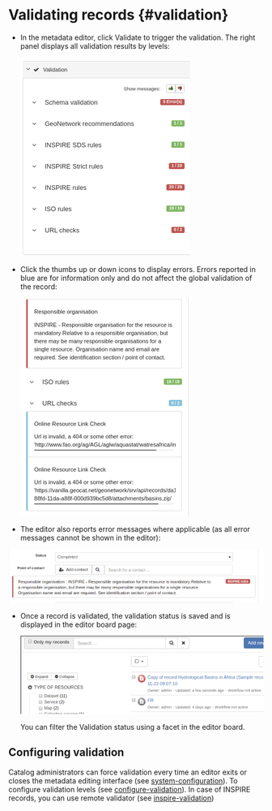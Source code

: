 # Validating records {#validation}

-   In the metadata editor, click Validate to trigger the validation. The right panel displays all validation results by levels:

    ![](img/validation.png)

-   Click the thumbs up or down icons to display errors. Errors reported in blue are for information only and do not affect the global validation of the record:

    ![](img/validation-details.png)

  - The editor also reports error messages where applicable (as all error messages cannot be shown in the editor):

![](img/validation-inline.png)

-   Once a record is validated, the validation status is saved and is displayed in the editor board page:

    ![](img/validation-status.png)

    You can filter the Validation status using a facet in the editor board.

## Configuring validation

Catalog administrators can force validation every time an editor exits or closes the metadata editing interface (see [system-configuration](system-configuration.md)). To configure validation levels (see [configure-validation](configure-validation.md)). In case of INSPIRE records, you can use remote validator (see [inspire-validation](inspire-validation.md))
